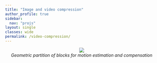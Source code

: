 ```yaml
---
title: "Image and video compression"
author_profile: true
sidebar:
  nav: "projs"
layout: single
classes: wide
permalink: /video-compression/
---
```


<p style="text-align:center;">
  <img src="https://github.com/DiogoCaetanoGarcia/minimal-mistakes/raw/master/assets/images/shields_wedge.gif"><br>
  <i>Geometric partition of blocks for motion estimation and compensation</i><br>
  <!-- ![alt text](https://github.com/DiogoCaetanoGarcia/minimal-mistakes/raw/master/assets/images/shields_wedge.gif)

  _Geometric partition of blocks for motion estimation and compensation_ -->
</p>

The Group started researching several aspects of image and video compression, such as:

* [Encoding complexity](http://queiroz.divp.org/papers/jcis2015tiago.pdf)
* [Wyner-Ziv coding](http://queiroz.divp.org/papers/tcsvt_bruno_2009.pdf)
* [Scanned document compression](https://ieeexplore.ieee.org/document/6476018)
* [Intra prediction](http://queiroz.divp.org/papers/spl_diogo_intrapred.pdf)
* [Motion estimation](http://queiroz.divp.org/papers/MMSP2017_motion.pdf)

Furthermore, our work on [non-rectangular](http://queiroz.divp.org/papers/icip06wedge.pdf) [block partition](http://queiroz.divp.org/papers/icip09wedgeme.pdf) was later adopted by the [AV1 open video coding standard](https://en.wikipedia.org/wiki/AV1).


<!-- * Wedges
* Light field image compression
* Video encoding complexity reduction
* Wyner-Ziv coding
* Super-resolution
* Scanned document compression
* Transcoding
* Motion estimation and intra prediction
* Brazillian digital TV standard
 -->